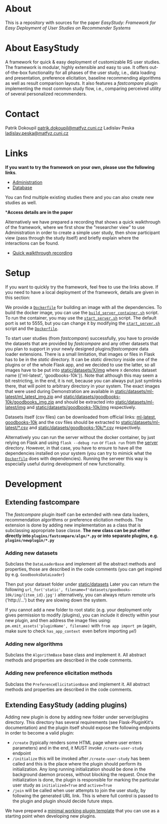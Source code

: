 # About
This is a repository with sources for the paper *EasyStudy: Framework for Easy Deployment of User Studies on Recommender Systems*

# About EasyStudy
A framework for quick & easy deployment of customizable RS user studies. The framework is modular, highly extensible and easy to use. It offers out-of-the-box functionality for all phases of the user study, i.e., data loading and presentation, preference elicitation, baseline recommending algorithms as well as result comparison layouts. It also features a  *fastcompare* plugin implementing the most common study flow, i.e., comparing perceived utility of several personalized recommenders.

# Contact
Patrik Dokoupil patrik.dokoupil@matfyz.cuni.cz
Ladislav Peska ladislav.peska@matfyz.cuni.cz

# Links
**If you want to try the framework on your own, please use the following links**.
- [Administration](https://tinyurl.com/EasyStudyAdmin)
- [Database](https://tinyurl.com/EasyStudyDb)

You can find multiple existing studies there and you can also create new studies as well.<br>

***Access details are in the paper**

Alternatively we have prepared a recording that shows a quick walkthrough of the framework, where we first show the "researcher view" to use Administration in order to create a simple user study, then show participant view (pass through the study itself) and briefly explain where the interactions can be found.
- [Quick walkthrough recording](https://tinyurl.com/EasyStudyDemo)


# Setup
If you want to quickly try the framework, feel free to use the links above. If you need to have a local deployment of the framework, details are given in this section:

We provide a [`Dockerfile`](./server/Dockerfile) for building an image with all the dependencies. To build the docker image, you can use the [`build_server_container.sh`](./server/build_server_container.sh) script.
To run the container, you may use the [`start_server.sh`](./server/start_server.sh) script. The default port is set to 5555, but you can change it by modifying the [`start_server.sh`](./server/start_server.sh) script and the [`Dockerfile`](./server/Dockerfile).

To start user studies (from *fastcompare*) successfully, you have to provide the datasets that are provided by *fastcompare* and any other datasets that you plan to support in your newly designed plugins/*fastcompare* data loader extensions. There is a small limitation, that images or files in Flask has to be in the *static* directory. It can be *static* directory inside one of the plugins or of the whole Flask app, and we decided to use the latter, so all images have to be put into [static/datasets/X/img](./server/static/datasets/X) where `X` denotes dataset name ({'ml-latest', 'goodbooks-10k'}). Note that although this may seem a bit restricting, in the end, it is not, because you can always put just symlinks there, that will point to arbitrary directory in your system. The exact images that were used during Demonstration are available in [static/datasets/ml-latest/ml_latest_img.zip](./server/static/datasets/ml-latest/ml_latest_img.zip) and [static/datasets/goodbooks-10k/goodbooks_img.zip](./server/static/datasets/goodbooks-10k/goodbooks_img.zip) and should be extracted into [static/datasets/ml-latest/img](./server/static/datasets/ml-latest/img) and [static/datasets/goodbooks-10k/img](./server/static/datasets/goodbooks-10k/img) respectively.

Datasets itself (csv files) can be downloaded from official links:
[ml-latest](https://files.grouplens.org/datasets/movielens/ml-latest.zip),
[goodbooks-10k](https://github.com/zygmuntz/goodbooks-10k/archive/refs/heads/master.zip)
and the csv files should be extracted to [static/datasets/ml-latest/*.csv](./server/static/datasets/ml-latest/) and [static/datasets/goodbooks-10k/*.csv](./server/static/datasets/goodbooks-10k/) respectively.

Alternatively you can run the server without the docker container, by just relying on Flask and using `flask --debug run` or `flask run` from the [server](./server/) directory. However, in that case, you have to ensure to have all the dependencies installed on your system (you can try to mimick what the [`Dockerfile`](./server/Dockerfile) does with dependencies). Running the serveer this way is especially useful during development of new functionality.



# Development
## Extending fastcompare
The *fastcompare* plugin itself can be extended with new data loaders, recommendation algorithms or preference elicitation methods. The extension is done by adding new implementation as a class that is subclassing appropriate base classe. **The new class can be put either directly into `plugins/fastcompare/algo/*.py` or into separate plugins, e.g. `plugins/newplugin/*.py`**
### Adding new datasets
Subclass the `DataLoaderBase` and implement all the abstract methods and properties, those are described in the code comments (you can get inspired by e.g. `GoodbooksDataLoader`)

Then put your dataset folder under [static/datasets](./server/static/datasets/)
Later you can return the following `url_for('static', filename=f'datasets/goodbooks-10k/img/{item_id}.jpg')`
alternatively, you can always return remote urls ('http://...') but they are slowing down the system.

If you cannot add a new folder to root static (e.g. your deployment only gives permission to modify /plugins), you can include it directly within your new plugin, and then address the image files using:
`pm.emit_assets('pluginName', filename)` with `from app import pm` (again, make sure to check `has_app_context `even before importing `pm`!)

### Adding new algorithms
Subclass the `AlgorithmBase` base class and implement it. All abstract methods and properties are described in the code comments.


### Adding new preference elicitation methods
Subclass the `PreferenceElicitationBase` and implement it. All abstract methods and properties are described in the code comments.

## Extending EasyStudy (adding plugins)
Adding new plugin is done by adding new folder under server/plugins directory. This directory has several requirements (see Flask-PluginKit's documentation) and the plugin itself should expose the following endpoints in order to become a valid plugin:
- `/create` (typically renders some HTML page where user enters parameters) and in the end, it MUST invoke `/create-user-study` endpoint
- `/initialize` this will be invoked after `/create-user-study` has been called and this is the place where the plugin should perform its initialization. Any long running initialization should be done in the background daemon process, without blocking the request. Once the initialization is done, the plugin is responsible for marking the particular user study as `initialized=True` and `active=True`
- `/join` will be called when user attempts to join the user study, by following the generated URL link. This is where full control is passed to the plugin and plugin should decide future steps.

We have prepared a [minimal working plugin template](./server/plugins/empty_template) that you can use as a starting point when developing new plugins.
